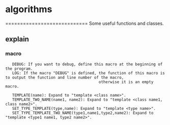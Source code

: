 # algorithms
============================
Some useful functions and classes.

## explain
   ### macro
       DEBUG: If you want to debug, define this macro at the beginning of the program.
       LOG: If the macro "DEBUG" is defined, the function of this macro is to output the function and line number of the macro, 
                                             otherwise it is an empty macro.
                                             
       TEMPLATE(name): Expand to "template <class name>".
       TEMPLATE_TWO_NAME(name1, name2): Expand to "template <class name1, class name2>".
       SET_TYPE_TEMPLATE(type,name): Expand to "template <type name>".
       SET_TYPE_TEMPLATE_TWO_NAME(type1,name1,type2,name2): Expand to "template <type1 name1, type2 name2>".
       
